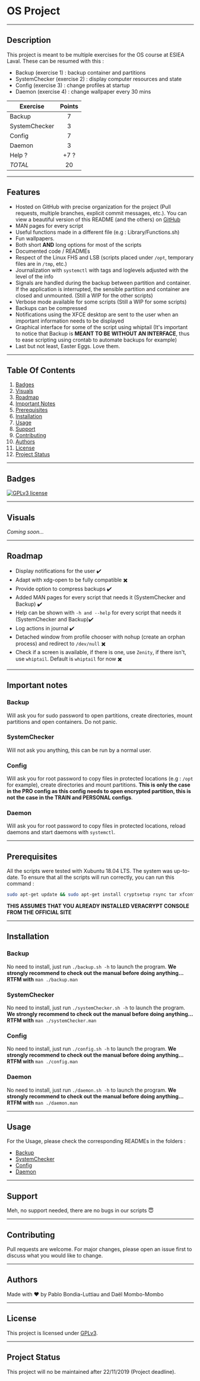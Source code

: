 # OS Project

--------------------------------

## Description
This project is meant to be multiple exercises for the OS course at ESIEA Laval. These can be resumed with this :
- Backup (exercise 1) : backup container and partitions
- SystemChecker (exercise 2) : display computer resources and state
- Config (exercise 3) : change profiles at startup
- Daemon (exercise 4) : change wallpaper every 30 mins

| Exercise        | Points           |
| ------------- |:-------------:|
| Backup      | 7 |
| SystemChecker      | 3      |
| Config | 7      |
| Daemon | 3      |
| Help ? | +7  ?    |
| *TOTAL* | 20      |

--------------------------------
## Features
- Hosted on GitHub with precise organization for the project (Pull requests, multiple branches, explicit commit messages, etc.).
You can view a beautiful version of this README (and the others) on [GitHub](https://github.com/M0ustach3/ProjetSysExpl)
- MAN pages for every script
- Useful functions made in a different file (e.g : Library/Functions.sh)
- Fun wallpapers.
- Both short **AND** long options for most of the scripts
- Documented code / READMEs
- Respect of the Linux FHS and LSB (scripts placed under ```/opt```, temporary files are in ```/tmp```, etc.)
- Journalization with ```systemctl``` with tags and loglevels adjusted with the level of the info
- Signals are handled during the backup between partition and container. If the application is interrupted, the sensible partition and container are closed and unmounted. (Still a WIP for the other scripts)
- Verbose mode available for some scripts (Still a WIP for some scripts)
- Backups can be compressed
- Notifications using the XFCE desktop are sent to the user when an important information needs to be displayed
- Graphical interface for some of the script using whiptail (It's important to notice that Backup is **MEANT TO BE WITHOUT AN INTERFACE**, thus to ease scripting using crontab to automate backups for example)
- Last but not least, Easter Eggs. Love them.

--------------------------------
## Table Of Contents

1. [Badges](#badges)
2. [Visuals](#visuals)
3. [Roadmap](#roadmap)
4. [Important Notes](#important-notes)
5. [Prerequisites](#prerequisites)
6. [Installation](#installation)
7. [Usage](#usage)
8. [Support](#support)
9. [Contributing](#contributing)
10. [Authors](#authors)
11. [License](#license)
12. [Project Status](#project-status)

--------------------------------

## Badges
[![GPLv3 license](https://img.shields.io/github/license/M0ustach3/ProjetSysExpl?style=for-the-badge)](https://choosealicense.com/licenses/gpl-3.0/)

--------------------------------

## Visuals
_Coming soon..._

--------------------------------

## Roadmap
- Display notifications for the user :heavy_check_mark:
- Adapt with xdg-open to be fully compatible :heavy_multiplication_x:
- Provide option to compress backups :heavy_check_mark:
- Added MAN pages for every script that needs it (SystemChecker and Backup) :heavy_check_mark:
- Help can be shown with ```-h and --help``` for every script that needs it (SystemChecker and Backup):heavy_check_mark:
- Log actions in journal :heavy_check_mark:
- Detached window from profile chooser with nohup (create an orphan process) and redirect to `/dev/null` :heavy_multiplication_x:
- Check if a screen is available, if there is one, use `Zenity`, if there isn't, use `whiptail`. Default is `whiptail` for now :heavy_multiplication_x:

--------------------------------

## **Important notes**
### Backup
Will ask you for sudo password to open partitions, create directories, mount partitions and open containers. Do not panic.
### SystemChecker
Will not ask you anything, this can be run by a normal user.
### Config
Will ask you for root password to copy files in protected locations (e.g : ```/opt``` for example), create directories and mount partitions. **This is only the case in the PRO config as this config needs to open encrypted partition, this is not the case in the TRAIN and PERSONAL configs**.
### Daemon
Will ask you for root password to copy files in protected locations, reload daemons and start daemons with ```systemctl```.

--------------------------------

## Prerequisites
All the scripts were tested with Xubuntu 18.04 LTS. The system was up-to-date. To ensure that all the scripts will run correctly, you can run this command :
```bash
sudo apt-get update && sudo apt-get install cryptsetup rsync tar xfconf whiptail thunar libreoffice firefox bc sed
```
**THIS ASSUMES THAT YOU ALREADY INSTALLED VERACRYPT CONSOLE FROM THE OFFICIAL SITE**

--------------------------------

## Installation
### Backup
No need to install, just run ```./backup.sh -h``` to launch the program. **We strongly recommend to check out the manual before doing anything... RTFM with** ```man ./backup.man```
### SystemChecker
No need to install, just run ```./systemChecker.sh -h``` to launch the program. **We strongly recommend to check out the manual before doing anything... RTFM with** ```man ./systemChecker.man```
### Config
No need to install, just run ```./config.sh -h``` to launch the program. **We strongly recommend to check out the manual before doing anything... RTFM with** ```man ./config.man```
### Daemon
No need to install, just run ```./daemon.sh -h``` to launch the program. **We strongly recommend to check out the manual before doing anything... RTFM with** ```man ./daemon.man```

--------------------------------

## Usage
For the Usage, please check the corresponding READMEs in the folders :
- [Backup](./Backup/README.md)
- [SystemChecker](./SystemChecker/README.md)
- [Config](./Config/README.md)
- [Daemon](./Daemon/README.md)

--------------------------------

## Support
Meh, no support needed, there are no bugs in our scripts :innocent:

--------------------------------

## Contributing
Pull requests are welcome. For major changes, please open an issue first to discuss what you would like to change.

--------------------------------

## Authors
Made with :heart: by Pablo Bondia-Luttiau and Daël Mombo-Mombo

--------------------------------

## License
This project is licensed under [GPLv3](https://choosealicense.com/licenses/gpl-3.0/).

--------------------------------

## Project Status
This project will no be maintained after 22/11/2019 (Project deadline).
